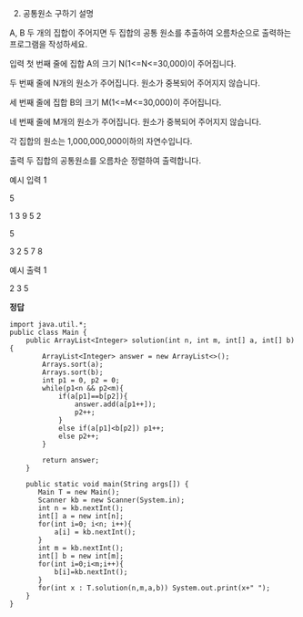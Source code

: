 2. 공통원소 구하기
   설명

A, B 두 개의 집합이 주어지면 두 집합의 공통 원소를 추출하여 오름차순으로 출력하는 프로그램을 작성하세요.

입력
첫 번째 줄에 집합 A의 크기 N(1<=N<=30,000)이 주어집니다.

두 번째 줄에 N개의 원소가 주어집니다. 원소가 중복되어 주어지지 않습니다.

세 번째 줄에 집합 B의 크기 M(1<=M<=30,000)이 주어집니다.

네 번째 줄에 M개의 원소가 주어집니다. 원소가 중복되어 주어지지 않습니다.

각 집합의 원소는 1,000,000,000이하의 자연수입니다.

출력
두 집합의 공통원소를 오름차순 정렬하여 출력합니다.

예시 입력 1

5

1 3 9 5 2

5

3 2 5 7 8

예시 출력 1

2 3 5

**정답**

```
import java.util.*;
public class Main {
    public ArrayList<Integer> solution(int n, int m, int[] a, int[] b){
        ArrayList<Integer> answer = new ArrayList<>();
        Arrays.sort(a);
        Arrays.sort(b);
        int p1 = 0, p2 = 0;
        while(p1<n && p2<m){
            if(a[p1]==b[p2]){
                answer.add(a[p1++]);
                p2++;
            }
            else if(a[p1]<b[p2]) p1++;
            else p2++;
        }

        return answer;
    }

    public static void main(String args[]) {
       Main T = new Main();
       Scanner kb = new Scanner(System.in);
       int n = kb.nextInt();
       int[] a = new int[n];
       for(int i=0; i<n; i++){
           a[i] = kb.nextInt();
       }
       int m = kb.nextInt();
       int[] b = new int[m];
       for(int i=0;i<m;i++){
           b[i]=kb.nextInt();
       }
       for(int x : T.solution(n,m,a,b)) System.out.print(x+" ");
    }
}
```
